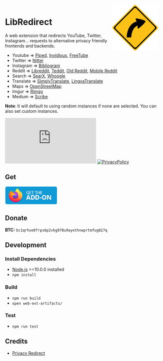<img src="src/assets/images/libredirect.svg" width="150" align="right" />
  
# LibRedirect
A web extension that redirects YouTube, Twitter, Instagram... requests to alternative privacy friendly frontends and backends.

- Youtube => [Piped](https://github.com/TeamPiped/Piped), [Invidious](https://github.com/iv-org/invidious), [FreeTube](https://github.com/FreeTubeApp/FreeTube)
- Twitter => [Nitter](https://github.com/zedeus/nitter)
- Instagram => [Bibliogram](https://sr.ht/~cadence/bibliogram/)
- Reddit => [Libreddit](https://github.com/spikecodes/libreddit#instances), [Teddit](https://codeberg.org/teddit/teddit#instances), [Old Reddit](https://old.reddit.com), [Mobile Reddit](https://i.reddit.com)
- Search => [SearX](https://searx.github.io/searx/), [Whoogle](https://benbusby.com/projects/whoogle-search/)
- Translate => [SimplyTranslate](https://git.sr.ht/~metalune/simplytranslate_web), [LingvaTranslate](https://github.com/TheDavidDelta/lingva-translate)
- Maps => [OpenStreetMap](https://www.openstreetmap.org/)
- Imgur => [Rimgo](https://codeberg.org/video-prize-ranch/rimgo)
- Medium => [Scribe](https://sr.ht/~edwardloveall/scribe/)

**Note**: It will default to using random instances if none are selected. You can also set custom instances.

[![Matrix Badge](https://badges.alefvanoon.xyz/matrix/libredirect:matrix.org?label=Matrix)](https://matrix.to/#/#libredirect:tokhmi.xyz)
[![PrivacyPolicy](https://badges.alefvanoon.xyz/badge/-PrivacyPolicy-orange
)](Privacy-Policy.md)
## Get
[![Firefox Add-on](src/assets/images/badge-amo.png)](https://addons.mozilla.org/firefox/addon/libredirect/)

## Donate
**BTC:** `bc1qrhue0frps6p2vkg978u9ayethnwprtmfug827q`

## Development
### Install Dependencies
- [Node.js](https://nodejs.org/) >=10.0.0 installed
- `npm install`

### Build
- `npm run build`
- `open web-ext-artifacts/`

### Test
- `npm run test`

## Credits
- [Privacy Redirect](https://github.com/SimonBrazell/privacy-redirect)
